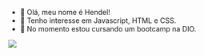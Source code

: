- 👋 Olá, meu nome é Hendel!
- 👀 Tenho interesse em Javascript, HTML e CSS.
- 🌱 No momento estou cursando um bootcamp na DIO.

<picture>
  <source
    srcset="https://github-readme-stats.vercel.app/api?username=HendelFeliciano&show_icons=true&theme=dark"
    media="(prefers-color-scheme: dark)"
  />
  <source
    srcset="https://github-readme-stats.vercel.app/api?username=HendelFeliciano&show_icons=true"
    media="(prefers-color-scheme: light), (prefers-color-scheme: no-preference)"
  />
  <img src="https://github-readme-stats.vercel.app/api?username=HendelFeliciano&show_icons=true" />
</picture>
